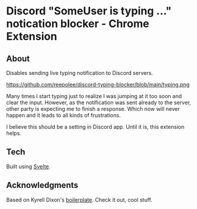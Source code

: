 # Discord "SomeUser is typing ..." notication blocker - Chrome Extension

## About

Disables sending live typing notification to Discord servers.

https://github.com/reepolee/discord-typing-blocker/blob/main/typing.png

Many times I start typing just to realize I was jumping at it too soon and clear the input. However, as the notification was sent already to the server, other party is expecting me to finish a response. Which now will never happen and it leads to all kinds of frustrations.

I believe this should be a setting in Discord app. Until it is, this extension helps.

## Tech

Built using [Svelte](https://svelte.dev/).

## Acknowledgments

Based on Kyrell Dixon's [boilerplate](https://github.com/kyrelldixon/svelte-tailwind-extension-boilerplate). Check it out, cool stuff.
